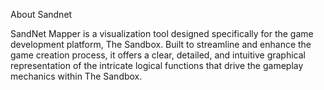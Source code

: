 About Sandnet

SandNet Mapper is a visualization tool designed specifically for the game development platform, The Sandbox. 
Built to streamline and enhance the game creation process, it offers a clear, detailed, and intuitive graphical representation of the intricate logical functions that drive the gameplay mechanics within The Sandbox.

